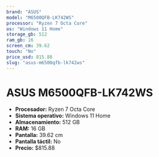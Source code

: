 ```yaml
---
brand: "ASUS"
model: "M6500QFB-LK742WS"
processor: "Ryzen 7 Octa Core"
os: "Windows 11 Home"
storage_gb: 512
ram_gb: 16
screen_cm: 39.62
touch: "No"
price_usd: 815.88
slug: "asus-m6500qfb-lk742ws"
---
```


# ASUS M6500QFB-LK742WS

- **Procesador:** Ryzen 7 Octa Core
- **Sistema operativo:** Windows 11 Home
- **Almacenamiento:** 512 GB
- **RAM:** 16 GB
- **Pantalla:** 39.62 cm
- **Pantalla táctil:** No
- **Precio:** $815.88
